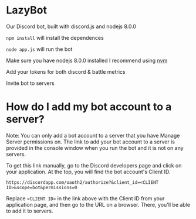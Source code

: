 # LazyBot

Our Discord bot, built with discord.js and nodejs 8.0.0

`npm install` will install the dependences

`node app.js` will run the bot

Make sure you have nodejs 8.0.0 installed I recommend using [nvm](https://github.com/creationix/nvm)

Add your tokens for both discord & battle metrics

Invite bot to servers

# How do I add my bot account to a server?

Note: You can only add a bot account to a server that you have Manage Server permissions on.
The link to add your bot account to a server is provided in the console window when you run the bot and it is not on any servers.

To get this link manually, go to the Discord developers page and click on your application. At the top, you will find the bot account's Client ID.

`https://discordapp.com/oauth2/authorize?&client_id=<CLIENT ID>&scope=bot&permissions=0`

Replace `<CLIENT ID>` in the link above with the Client ID from your application page, and then go to the URL on a browser. There, you'll be able to add it to servers.
